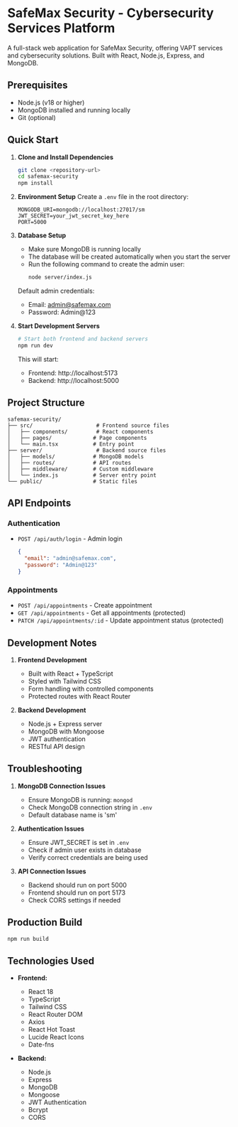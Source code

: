 # SafeMax Security - Cybersecurity Services Platform

A full-stack web application for SafeMax Security, offering VAPT services and cybersecurity solutions. Built with React, Node.js, Express, and MongoDB.

## Prerequisites

- Node.js (v18 or higher)
- MongoDB installed and running locally
- Git (optional)

## Quick Start

1. **Clone and Install Dependencies**
   ```bash
   git clone <repository-url>
   cd safemax-security
   npm install
   ```

2. **Environment Setup**
   Create a `.env` file in the root directory:
   ```
   MONGODB_URI=mongodb://localhost:27017/sm
   JWT_SECRET=your_jwt_secret_key_here
   PORT=5000
   ```

3. **Database Setup**
   - Make sure MongoDB is running locally
   - The database will be created automatically when you start the server
   - Run the following command to create the admin user:
     ```bash
     node server/index.js
     
     ```
   Default admin credentials:
   - Email: admin@safemax.com
   - Password: Admin@123

4. **Start Development Servers**
   ```bash
   # Start both frontend and backend servers
   npm run dev
   ```
   This will start:
   - Frontend: http://localhost:5173
   - Backend: http://localhost:5000

## Project Structure

```
safemax-security/
├── src/                    # Frontend source files
│   ├── components/         # React components
│   ├── pages/             # Page components
│   └── main.tsx           # Entry point
├── server/                 # Backend source files
│   ├── models/            # MongoDB models
│   ├── routes/            # API routes
│   ├── middleware/        # Custom middleware
│   └── index.js           # Server entry point
└── public/                # Static files
```

## API Endpoints

### Authentication
- `POST /api/auth/login` - Admin login
  ```json
  {
    "email": "admin@safemax.com",
    "password": "Admin@123"
  }
  ```

### Appointments
- `POST /api/appointments` - Create appointment
- `GET /api/appointments` - Get all appointments (protected)
- `PATCH /api/appointments/:id` - Update appointment status (protected)

## Development Notes

1. **Frontend Development**
   - Built with React + TypeScript
   - Styled with Tailwind CSS
   - Form handling with controlled components
   - Protected routes with React Router

2. **Backend Development**
   - Node.js + Express server
   - MongoDB with Mongoose
   - JWT authentication
   - RESTful API design

## Troubleshooting

1. **MongoDB Connection Issues**
   - Ensure MongoDB is running: `mongod`
   - Check MongoDB connection string in `.env`
   - Default database name is 'sm'

2. **Authentication Issues**
   - Ensure JWT_SECRET is set in `.env`
   - Check if admin user exists in database
   - Verify correct credentials are being used

3. **API Connection Issues**
   - Backend should run on port 5000
   - Frontend should run on port 5173
   - Check CORS settings if needed

## Production Build

```bash
npm run build
```

## Technologies Used

- **Frontend:**
  - React 18
  - TypeScript
  - Tailwind CSS
  - React Router DOM
  - Axios
  - React Hot Toast
  - Lucide React Icons
  - Date-fns

- **Backend:**
  - Node.js
  - Express
  - MongoDB
  - Mongoose
  - JWT Authentication
  - Bcrypt
  - CORS